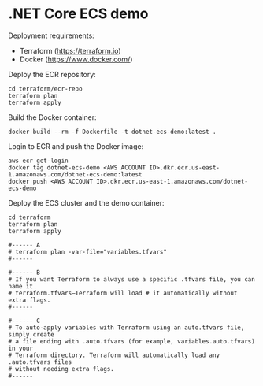 # .NET Core ECS demo

Deployment requirements:
* Terraform (https://terraform.io)
* Docker (https://www.docker.com/)

Deploy the ECR repository:
```
cd terraform/ecr-repo
terraform plan
terraform apply
```

Build the Docker container:
```
docker build --rm -f Dockerfile -t dotnet-ecs-demo:latest .
```

Login to ECR and push the Docker image:
```
aws ecr get-login
docker tag dotnet-ecs-demo <AWS ACCOUNT ID>.dkr.ecr.us-east-1.amazonaws.com/dotnet-ecs-demo:latest
docker push <AWS ACCOUNT ID>.dkr.ecr.us-east-1.amazonaws.com/dotnet-ecs-demo
```

Deploy the ECS cluster and the demo container:
```
cd terraform
terraform plan
terraform apply

#------ A
# terraform plan -var-file="variables.tfvars"
#------

#------ B
# If you want Terraform to always use a specific .tfvars file, you can name it 
# terraform.tfvars—Terraform will load # it automatically without extra flags.
#------

#------ C
# To auto-apply variables with Terraform using an auto.tfvars file, simply create 
# a file ending with .auto.tfvars (for example, variables.auto.tfvars) in your 
# Terraform directory. Terraform will automatically load any .auto.tfvars files 
# without needing extra flags.
#------
```

